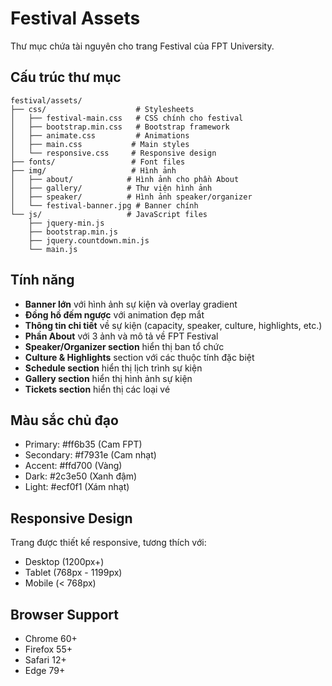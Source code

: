 # Festival Assets

Thư mục chứa tài nguyên cho trang Festival của FPT University.

## Cấu trúc thư mục

```
festival/assets/
├── css/                    # Stylesheets
│   ├── festival-main.css   # CSS chính cho festival
│   ├── bootstrap.min.css   # Bootstrap framework
│   ├── animate.css         # Animations
│   ├── main.css           # Main styles
│   └── responsive.css     # Responsive design
├── fonts/                 # Font files
├── img/                   # Hình ảnh
│   ├── about/            # Hình ảnh cho phần About
│   ├── gallery/          # Thư viện hình ảnh
│   ├── speaker/          # Hình ảnh speaker/organizer
│   └── festival-banner.jpg # Banner chính
└── js/                   # JavaScript files
    ├── jquery-min.js
    ├── bootstrap.min.js
    ├── jquery.countdown.min.js
    └── main.js
```

## Tính năng

- **Banner lớn** với hình ảnh sự kiện và overlay gradient
- **Đồng hồ đếm ngược** với animation đẹp mắt
- **Thông tin chi tiết** về sự kiện (capacity, speaker, culture, highlights, etc.)
- **Phần About** với 3 ảnh và mô tả về FPT Festival
- **Speaker/Organizer section** hiển thị ban tổ chức
- **Culture & Highlights** section với các thuộc tính đặc biệt
- **Schedule section** hiển thị lịch trình sự kiện
- **Gallery section** hiển thị hình ảnh sự kiện
- **Tickets section** hiển thị các loại vé

## Màu sắc chủ đạo

- Primary: #ff6b35 (Cam FPT)
- Secondary: #f7931e (Cam nhạt)
- Accent: #ffd700 (Vàng)
- Dark: #2c3e50 (Xanh đậm)
- Light: #ecf0f1 (Xám nhạt)

## Responsive Design

Trang được thiết kế responsive, tương thích với:
- Desktop (1200px+)
- Tablet (768px - 1199px)
- Mobile (< 768px)

## Browser Support

- Chrome 60+
- Firefox 55+
- Safari 12+
- Edge 79+

